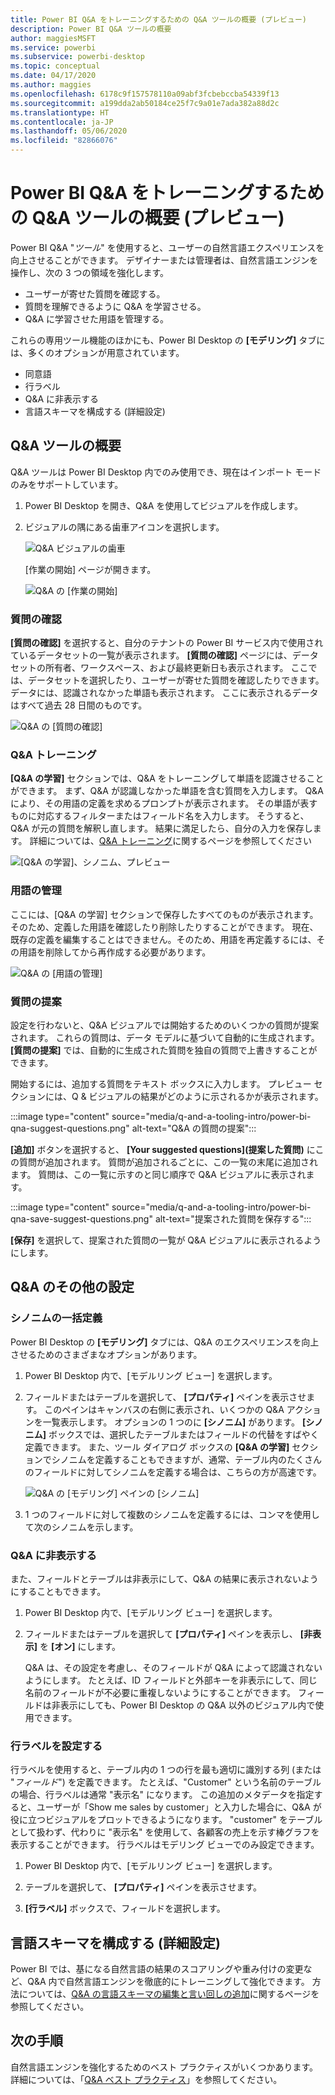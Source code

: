 ```yaml
---
title: Power BI Q&A をトレーニングするための Q&A ツールの概要 (プレビュー)
description: Power BI Q&A ツールの概要
author: maggiesMSFT
ms.service: powerbi
ms.subservice: powerbi-desktop
ms.topic: conceptual
ms.date: 04/17/2020
ms.author: maggies
ms.openlocfilehash: 6178c9f157578110a09abf3fcbebccba54339f13
ms.sourcegitcommit: a199dda2ab50184ce25f7c9a01e7ada382a88d2c
ms.translationtype: HT
ms.contentlocale: ja-JP
ms.lasthandoff: 05/06/2020
ms.locfileid: "82866076"
---
```

# <a name="intro-to-qa-tooling-to-train-power-bi-qa-preview"></a>Power BI Q&A をトレーニングするための Q&A ツールの概要 (プレビュー)

Power BI Q&A "*ツール*" を使用すると、ユーザーの自然言語エクスペリエンスを向上させることができます。 デザイナーまたは管理者は、自然言語エンジンを操作し、次の 3 つの領域を強化します。 

- ユーザーが寄せた質問を確認する。
- 質問を理解できるように Q&A を学習させる。
- Q&A に学習させた用語を管理する。

これらの専用ツール機能のほかにも、Power BI Desktop の **[モデリング]** タブには、多くのオプションが用意されています。  

- 同意語
- 行ラベル
- Q&A に非表示する
- 言語スキーマを構成する (詳細設定)

## <a name="get-started-with-qa-tooling"></a>Q&A ツールの概要

Q&A ツールは Power BI Desktop 内でのみ使用でき、現在はインポート モードのみをサポートしています。

1. Power BI Desktop を開き、Q&A を使用してビジュアルを作成します。 
2. ビジュアルの隅にある歯車アイコンを選択します。 

    ![Q&A ビジュアルの歯車](media/q-and-a-tooling-intro/qna-visual-gear.png)

    [作業の開始] ページが開きます。  

    ![Q&A の [作業の開始]](media/q-and-a-tooling-intro/qna-tooling-dialog.png)

### <a name="review-questions"></a>質問の確認

**[質問の確認]** を選択すると、自分のテナントの Power BI サービス内で使用されているデータセットの一覧が表示されます。 **[質問の確認]** ページには、データセットの所有者、ワークスペース、および最終更新日も表示されます。 ここでは、データセットを選択したり、ユーザーが寄せた質問を確認したりできます。 データには、認識されなかった単語も表示されます。 ここに表示されるデータはすべて過去 28 日間のものです。

![Q&A の [質問の確認]](media/q-and-a-tooling-intro/qna-tooling-review-questions.png)

### <a name="teach-qa"></a>Q&A トレーニング

**[Q&A の学習]** セクションでは、Q&A をトレーニングして単語を認識させることができます。 まず、Q&A が認識しなかった単語を含む質問を入力します。 Q&A により、その用語の定義を求めるプロンプトが表示されます。 その単語が表すものに対応するフィルターまたはフィールド名を入力します。 そうすると、Q&A が元の質問を解釈し直します。 結果に満足したら、自分の入力を保存します。 詳細については、[Q&A トレーニング](q-and-a-tooling-teach-q-and-a.md)に関するページを参照してください

![[Q&A の学習]、シノニム、プレビュー](media/q-and-a-tooling-intro/qna-tooling-teach-fixpreview.png)

### <a name="manage-terms"></a>用語の管理

ここには、[Q&A の学習] セクションで保存したすべてのものが表示されます。そのため、定義した用語を確認したり削除したりすることができます。 現在、既存の定義を編集することはできません。そのため、用語を再定義するには、その用語を削除してから再作成する必要があります。

![Q&A の [用語の管理]](media/q-and-a-tooling-intro/qna-manage-terms.png)

### <a name="suggest-questions"></a>質問の提案

設定を行わないと、Q&A ビジュアルでは開始するためのいくつかの質問が提案されます。 これらの質問は、データ モデルに基づいて自動的に生成されます。 **[質問の提案]** では、自動的に生成された質問を独自の質問で上書きすることができます。 

開始するには、追加する質問をテキスト ボックスに入力します。 プレビュー セクションには、Q & ビジュアルの結果がどのように示されるかが表示されます。 

:::image type="content" source="media/q-and-a-tooling-intro/power-bi-qna-suggest-questions.png" alt-text="Q&A の質問の提案":::
 
**[追加]** ボタンを選択すると、 **[Your suggested questions]\(提案した質問\)** にこの質問が追加されます。 質問が追加されるごとに、この一覧の末尾に追加されます。 質問は、この一覧に示すのと同じ順序で Q&A ビジュアルに表示されます。 

:::image type="content" source="media/q-and-a-tooling-intro/power-bi-qna-save-suggest-questions.png" alt-text="提案された質問を保存する":::
 
**[保存]** を選択して、提案された質問の一覧が Q&A ビジュアルに表示されるようにします。 


## <a name="other-qa-settings"></a>Q&A のその他の設定

### <a name="bulk-synonyms"></a>シノニムの一括定義

Power BI Desktop の **[モデリング]** タブには、Q&A のエクスペリエンスを向上させるためのさまざまなオプションがあります。 

1. Power BI Desktop 内で、[モデルリング ビュー] を選択します。

2. フィールドまたはテーブルを選択して、 **[プロパティ]** ペインを表示させます。  このペインはキャンバスの右側に表示され、いくつかの Q&A アクションを一覧表示します。 オプションの 1 つのに **[シノニム]** があります。 **[シノニム]** ボックスでは、選択したテーブルまたはフィールドの代替をすばやく定義できます。 また、ツール ダイアログ ボックスの **[Q&A の学習]** セクションでシノニムを定義することもできますが、通常、テーブル内のたくさんのフィールドに対してシノニムを定義する場合は、こちらの方が高速です。

    ![Q&A の [モデリング] ペインの [シノニム]](media/q-and-a-tooling-intro/qna-modelling-pane-synonyms.png)

3. 1 つのフィールドに対して複数のシノニムを定義するには、コンマを使用して次のシノニムを示します。

### <a name="hide-from-qa"></a>Q&A に非表示する

また、フィールドとテーブルは非表示にして、Q&A の結果に表示されないようにすることもできます。 

1. Power BI Desktop 内で、[モデルリング ビュー] を選択します。

2. フィールドまたはテーブルを選択して **[プロパティ]** ペインを表示し、 **[非表示]** を **[オン]** にします。

    Q&A は、その設定を考慮し、そのフィールドが Q&A によって認識されないようにします。 たとえば、ID フィールドと外部キーを非表示にして、同じ名前のフィールドが不必要に重複しないようにすることができます。 フィールドは非表示にしても、Power BI Desktop の Q&A 以外のビジュアル内で使用できます。

### <a name="set-a-row-label"></a>行ラベルを設定する

行ラベルを使用すると、テーブル内の 1 つの行を最も適切に識別する列 (または "*フィールド*") を定義できます。 たとえば、"Customer" という名前のテーブルの場合、行ラベルは通常 "表示名" になります。 この追加のメタデータを指定すると、ユーザーが「Show me sales by customer」と入力した場合に、Q&A が役に立つビジュアルをプロットできるようになります。 "customer" をテーブルとして扱わず、代わりに "表示名" を使用して、各顧客の売上を示す棒グラフを表示することができます。 行ラベルはモデリング ビューでのみ設定できます。 

1. Power BI Desktop 内で、[モデルリング ビュー] を選択します。

2. テーブルを選択して、 **[プロパティ]** ペインを表示させます。

3. **[行ラベル]** ボックスで、フィールドを選択します。

## <a name="configure-the-linguistic-schema-advanced"></a>言語スキーマを構成する (詳細設定)

Power BI では、基になる自然言語の結果のスコアリングや重み付けの変更など、Q&A 内で自然言語エンジンを徹底的にトレーニングして強化できます。 方法については、[Q&A の言語スキーマの編集と言い回しの追加](q-and-a-tooling-advanced.md)に関するページを参照してください。

## <a name="next-steps"></a>次の手順

自然言語エンジンを強化するためのベスト プラクティスがいくつかあります。 詳細については、「[Q&A ベスト プラクティス](q-and-a-best-practices.md)」を参照してください。
